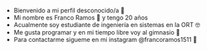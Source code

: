 - Bienvenido a mi perfil desconocido/a 👀
- Mi nombre es Franco Ramos 👦 y tengo 20 años
- Acualmente soy estudiante de ingeniería en sistemas en la ORT 🤓
- Me gusta programar y en mi tiempo libre voy al gimnasio 💪
- Para contactarme sigueme en mi instagram @francoramos1511 🤙
